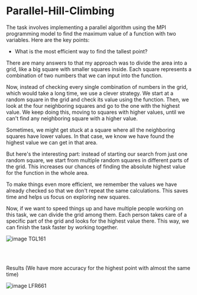 # Parallel-Hill-Climbing

The task involves implementing a parallel algorithm using the MPI programming model to find the maximum value of a function with two variables. Here are the key points:

- What is the most efficient way to find the tallest point?

There are many answers to that my approach was to divide the area into a grid, like a big square with smaller squares inside. Each square represents a combination of two numbers that we can input into the function.

Now, instead of checking every single combination of numbers in the grid, which would take a long time, we use a clever strategy. We start at a random square in the grid and check its value using the function. Then, we look at the four neighboring squares and go to the one with the highest value. We keep doing this, moving to squares with higher values, until we can't find any neighboring square with a higher value.

Sometimes, we might get stuck at a square where all the neighboring squares have lower values. In that case, we know we have found the highest value we can get in that area.

But here's the interesting part: instead of starting our search from just one random square, we start from multiple random squares in different parts of the grid. This increases our chances of finding the absolute highest value for the function in the whole area.

To make things even more efficient, we remember the values we have already checked so that we don't repeat the same calculations. This saves time and helps us focus on exploring new squares.

Now, if we want to speed things up and have multiple people working on this task, we can divide the grid among them. Each person takes care of a specific part of the grid and looks for the highest value there. This way, we can finish the task faster by working together.







![image TGL161](https://github.com/Panoskontos/Parallel-Hill-Climbing/assets/65974766/92f7a02e-1b38-4f7f-990b-f758488542a3)


</br></br>

Results (We have more accuracy for the highest point with almost the same time) 


![image LFR661](https://github.com/Panoskontos/Parallel-Hill-Climbing/assets/65974766/0c0b83c5-dac8-4c29-896d-2f0c0eb777f7)
